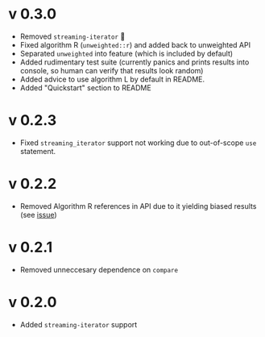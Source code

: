 # v 0.3.0
- Removed `streaming-iterator` 🤦‍
- Fixed algorithm R (`unweighted::r`) and added back to unweighted API
- Separated `unweighted` into feature (which is included by default)
- Added rudimentary test suite (currently panics and prints results into console, so human can verify that results look random)
- Added advice to use algorithm L by default in README.
- Added "Quickstart" section to README

# v 0.2.3
- Fixed `streaming_iterator` support not working due to out-of-scope `use` statement.

# v 0.2.2
- Removed Algorithm R references in API due to it yielding biased results (see [issue](https://github.com/DesmondWillowbrook/rs-reservoir-sampling/issues/1#issue-771851119))

# v 0.2.1   
- Removed unneccesary dependence on `compare`

# v 0.2.0
- Added `streaming-iterator` support
